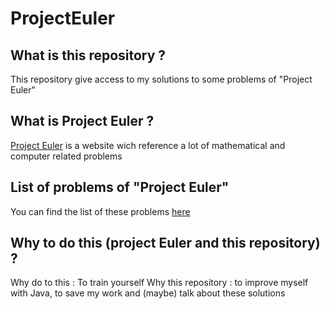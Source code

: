 # ProjectEuler

## What is this repository ?
This repository give access to my solutions to some problems of "Project Euler"

## What is Project Euler ?
[Project Euler](https://projecteuler.net) is a website wich reference a lot of mathematical and computer related problems

##  List of problems of "Project Euler"
You can find the list of these problems [here](https://projecteuler.net/archives)

## Why to do this (project Euler and this repository) ?
Why do to this : To train yourself
Why this repository : to improve myself with Java, to save my work and (maybe) talk about these solutions